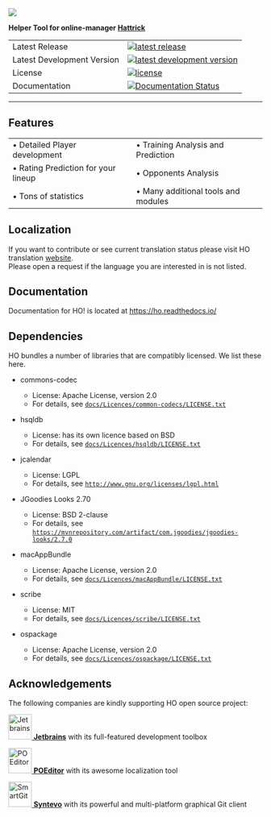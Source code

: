 
<div align="left">
  <img src="https://cdn.jsdelivr.net/gh/akasolace/ho@master/src/main/resources/ho_logo_stable.png">
</div>

**Helper Tool for online-manager [Hattrick](http://www.hattrick.org)**
<table>
<tr>
  <td>Latest Release</td>
  <td>
    <a href="https://github.com/akasolace/HO/releases/tag/stable">
    <img src="https://img.shields.io/badge/HO-2.0-brightgreen.svg" alt="latest release" />
    </a>
  </td>
</tr>
<tr>
  <td>Latest Development Version</td>
  <td>
    <a href="https://github.com/akasolace/HO/releases/tag/dev">
    <img src="https://img.shields.io/badge/HO-DEV-red.svg" alt="latest development version" />
    </a>
  </td>
</tr>
<tr>
  <td>License</td>
  <td>
    <a href="https://github.com/akasolace/HO/blob/1.435/LICENSE">
    <img src="https://img.shields.io/badge/licence-LGPL%203.0-lightgrey.svg" alt="license" />
    </a>
</td>
</tr>
<tr>
  <td>Documentation</td>
  <td>
  <a href='https://ho.readthedocs.io/en/latest/?badge=latest'>
    <img src='https://readthedocs.org/projects/ho/badge/?version=latest' alt='Documentation Status' />
</a>
</td>
</tr>
</table>

-----------------

## Features

<table border="0">
 <tr>
    <td>&bull; Detailed Player development</td>
    <td>&bull; Training Analysis and Prediction</td>
 </tr>
 <tr>
    <td>&bull; Rating Prediction for your lineup</td>
    <td>&bull; Opponents Analysis</td>
 </tr>
 <tr>
    <td>&bull; Tons of statistics</td>
    <td>&bull; Many additional tools and modules</td>
 </tr>
</table>


## Localization

If you want to contribute or see current translation status please visit HO translation [website](https://poeditor.com/join/project/jCaWGL1JCl).   
Please open a request if the language you are interested in is not listed.

## Documentation

Documentation for HO! is located at https://ho.readthedocs.io/


## Dependencies

HO bundles a number of libraries that are compatibly licensed.  We list
these here.

* commons-codec
  * License: Apache License, version 2.0
  * For details, see [``docs/Licences/common-codecs/LICENSE.txt``](Licences/common-codecs/LICENSE.txt)

* hsqldb
  * License: has its own licence based on BSD
  * For details, see [``docs/Licences/hsqldb/LICENSE.txt``](Licences/hsqldb/LICENSE.txt)
  
* jcalendar
  * License: LGPL
  * For details, see [``http://www.gnu.org/licenses/lgpl.html``](http://www.gnu.org/licenses/lgpl.html)
  
* JGoodies Looks 2.70
  * License: BSD 2-clause
  * For details, see [``https://mvnrepository.com/artifact/com.jgoodies/jgoodies-looks/2.7.0``](https://mvnrepository.com/artifact/com.jgoodies/jgoodies-looks/2.7.0)
  
* macAppBundle
  * License: Apache License, version 2.0
  * For details, see [``docs/Licences/macAppBundle/LICENSE.txt``](Licences/macAppBundle/LICENSE.txt)

* scribe
  * License: MIT
  * For details, see [``docs/Licences/scribe/LICENSE.txt``](Licences/scribe/LICENSE.txt)
  
* ospackage
  * License: Apache License, version 2.0
  * For details, see [``docs/Licences/ospackage/LICENSE.txt``](Licences/ospackage/LICENSE.txt)

## Acknowledgements

The following companies are kindly supporting HO open source project:

<a href="https://www.jetbrains.com/?from=HO"> <img src="https://user-images.githubusercontent.com/1136496/54837108-e40f7f80-4cc5-11e9-9ea9-047856d17bb4.png" alt="Jetbrains" width="46" height="50"> </a> [**Jetbrains**](https://www.jetbrains.com/?from=HO) with its full-featured development toolbox

<a href="https://poeditor.com"> <img src="https://user-images.githubusercontent.com/1136496/54937829-795c7f00-4f25-11e9-8394-eb96ddea54fd.png" alt="POEditor" width="46" height="50"> </a> [**POEditor**](https://poeditor.com) with its awesome localization tool

<a href="https://www.syntevo.com/smartgit/"> <img src="https://user-images.githubusercontent.com/1136496/57284884-5d1a3900-70b2-11e9-9917-15a7d2f2c83c.png" alt="SmartGit" width="46" height="50"> </a> [**Syntevo**](https://www.syntevo.com/smartgit/) with its powerful and multi-platform graphical Git client
